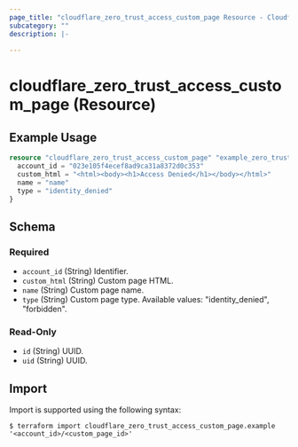 ```yaml
---
page_title: "cloudflare_zero_trust_access_custom_page Resource - Cloudflare"
subcategory: ""
description: |-
  
---
```


# cloudflare_zero_trust_access_custom_page (Resource)



## Example Usage

```terraform
resource "cloudflare_zero_trust_access_custom_page" "example_zero_trust_access_custom_page" {
  account_id = "023e105f4ecef8ad9ca31a8372d0c353"
  custom_html = "<html><body><h1>Access Denied</h1></body></html>"
  name = "name"
  type = "identity_denied"
}
```

<!-- schema generated by tfplugindocs -->
## Schema

### Required

- `account_id` (String) Identifier.
- `custom_html` (String) Custom page HTML.
- `name` (String) Custom page name.
- `type` (String) Custom page type.
Available values: "identity_denied", "forbidden".

### Read-Only

- `id` (String) UUID.
- `uid` (String) UUID.

## Import

Import is supported using the following syntax:

```shell
$ terraform import cloudflare_zero_trust_access_custom_page.example '<account_id>/<custom_page_id>'
```

